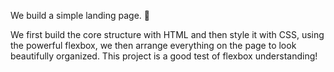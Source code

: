 We build a simple landing page. 🛬

We first build the core structure with HTML and then style it with CSS, using the powerful
flexbox, we then arrange everything on the page to look beautifully organized. This project is a good test of flexbox understanding!
